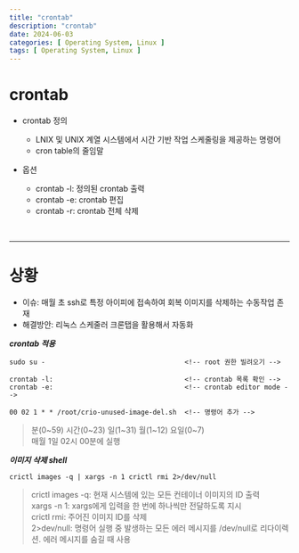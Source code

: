```yaml
---
title: "crontab"
description: "crontab"
date: 2024-06-03
categories: [ Operating System, Linux ]
tags: [ Operating System, Linux ]
---
```


# crontab

- crontab 정의
  - LNIX 및 UNIX 계열 시스템에서 시간 기반 작업 스케줄링을 제공하는 명령어
  - cron table의 줄임말
  
- 옵션
  - crontab -l: 정의된 crontab 출력
  - crontab -e: crontab 편집
  - crontab -r: crontab 전체 삭제

<br/>
<hr>

# 상황

- 이슈: 매월 초 ssh로 특정 아이피에 접속하여 회복 이미지를 삭제하는 수동작업 존재  
- 해결방안: 리눅스 스케줄러 크론탭을 활용해서 자동화  
  
***crontab 적용***  

```linux
sudo su -                                   <!-- root 권한 빌려오기 -->

crontab -l:                                 <!-- crontab 목록 확인 -->
crontab -e:                                 <!-- crontab editor mode -->

00 02 1 * * /root/crio-unused-image-del.sh  <!-- 명령어 추가 -->
```
> 분(0~59) 시간(0~23) 일(1~31) 월(1~12) 요일(0~7)   
> 매월 1일 02시 00분에 실행   
  
***이미지 삭제 shell***  

```linux
crictl images -q | xargs -n 1 crictl rmi 2>/dev/null
```
> crictl images -q: 현재 시스템에 있는 모든 컨테이너 이미지의 ID 출력   
> xargs -n 1: xargs에게 입력을 한 번에 하나씩만 전달하도록 지시   
> crictl rmi: 주어진 이미지 ID를 삭제  
> 2>dev/null: 명령어 실행 중 발생하는 모든 에러 메시지를 /dev/null로 리다이렉션. 에러 메시지를 숨길 때 사용  